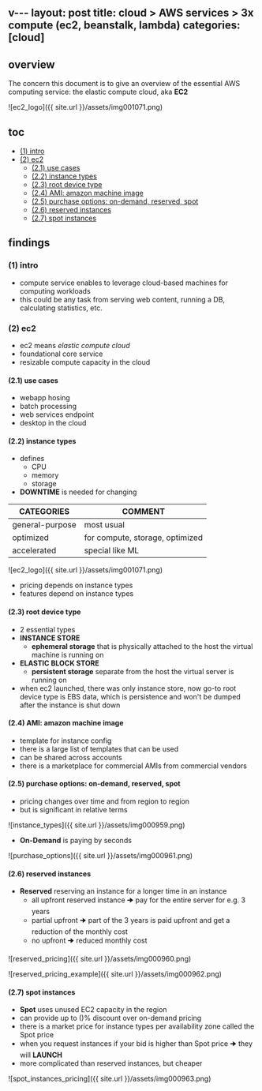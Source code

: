v---
layout: post
title: cloud > AWS services > 3x compute (ec2, beanstalk, lambda)
categories: [cloud]
---
## overview
The concern this document is to give an overview of the essential AWS computing service: the elastic compute cloud, aka **EC2**

![ec2_logo]({{ site.url }}/assets/img001071.png)

## toc
<!-- TOC -->

- [(1) intro](#1-intro)
- [(2) ec2](#2-ec2)
    - [(2.1) use cases](#21-use-cases)
    - [(2.2) instance types](#22-instance-types)
    - [(2.3) root device type](#23-root-device-type)
    - [(2.4) AMI: amazon machine image](#24-ami-amazon-machine-image)
    - [(2.5) purchase options: on-demand, reserved, spot](#25-purchase-options-on-demand-reserved-spot)
    - [(2.6) reserved instances](#26-reserved-instances)
    - [(2.7) spot instances](#27-spot-instances)

<!-- /TOC -->

## findings
### (1) intro
* compute service enables to leverage cloud-based machines for computing workloads
* this could be any task from serving web content, running a DB, calculating statistics, etc. 

### (2) ec2
* ec2 means _elastic compute cloud_
* foundational core service
* resizable compute capacity in the cloud

#### (2.1) use cases
* webapp hosing
* batch processing
* web services endpoint
* desktop in the cloud

#### (2.2) instance types
* defines
    * CPU
    * memory
    * storage
* **DOWNTIME** is needed for changing

CATEGORIES      | COMMENT
----------------|--------------------------------
general-purpose | most usual
optimized       | for compute, storage, optimized
accelerated     | special like ML
![ec2_logo]({{ site.url }}/assets/img001071.png)
* pricing depends on instance types
* features depend on instance types

#### (2.3) root device type
* 2 essential types
* **INSTANCE STORE**
    * **ephemeral storage** that is physically attached to the host the virtual machine is running on
* **ELASTIC BLOCK STORE**
    * **persistent storage** separate from the host the virtual server is running on
* when ec2 launched, there was only instance store, now go-to root device type is EBS data, which is persistence and won't be dumped after the instance is shut down

#### (2.4) AMI: amazon machine image
* template for instance config
* there is a large list of templates that can be used
* can be shared across accounts
* there is a marketplace for commercial AMIs from commercial vendors

#### (2.5) purchase options: on-demand, reserved, spot
* pricing changes over time and from region to region
* but is significant in relative terms

![instance_types]({{ site.url }}/assets/img000959.png)

* **On-Demand** is paying by seconds

![purchase_options]({{ site.url }}/assets/img000961.png)

#### (2.6) reserved instances

* **Reserved** reserving an instance for a longer time in an instance
    * all upfront reserved instance 🠊 pay for the entire server for e.g. 3 years
    * partial upfront 🠊 part of the 3 years is paid upfront and get a reduction of the monthly cost
    * no upfront 🠊 reduced monthly cost 

![reserved_pricing]({{ site.url }}/assets/img000960.png)

![reserved_pricing_example]({{ site.url }}/assets/img000962.png)

#### (2.7) spot instances
* **Spot** uses unused EC2 capacity in the region
* can provide up to ()% discount over on-demand pricing
* there is a market price for instance types per availability zone called the Spot price
* when you request instances if your bid is higher than Spot price 🠊 they will **LAUNCH**
* more complicated than reserved instances, but cheaper

![spot_instances_pricing]({{ site.url }}/assets/img000963.png)